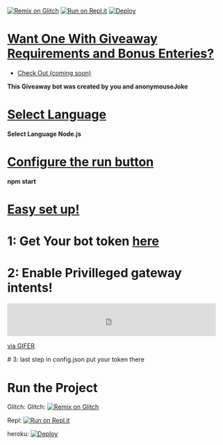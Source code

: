 [![Remix on Glitch](https://cdn.glitch.com/2703baf2-b643-4da7-ab91-7ee2a2d00b5b%2Fremix-button.svg)](https://glitch.com/edit/#!/import/github/anonymouseJoke/giveaway) [![Run on Repl.it](https://repl.it/badge/github/anonymouseJoke/giveaway)](https://repl.it/github/anonymouseJoke/giveaway) [![Deploy](https://www.herokucdn.com/deploy/button.svg)](https://heroku.com/deploy?template=https://github.com/anonymouseJoke/giveaway)

# [Want One With Giveaway Requirements and Bonus Enteries?](https://github.com/anonymouseJoke)
- [Check Out (coming soon)](https://www.youtube.com/watch?v=dQw4w9WgXcQ)

**This Giveaway bot was created by you and anonymouseJoke**

# [Select Language](https://nodejs.org/en/)
**Select Language Node.js**

# [Configure the run button](https://docs.npmjs.com/packages-and-modules/)
**npm start**

# [Easy set up!]()
# 1: Get Your bot token [here](https://discord.com/developers/applications)
# 2: Enable Privilleged gateway intents!
<iframe src="https://gifer.com/embed/3OC7z" width=480 height=75.231 frameBorder="0" allowFullScreen></iframe><p><a href="https://gifer.com">via GIFER</a></p>
# 3: last step in config.json put your token there



# Run the Project
Glitch: Glitch: [![Remix on Glitch](https://cdn.glitch.com/2703baf2-b643-4da7-ab91-7ee2a2d00b5b%2Fremix-button.svg)](https://glitch.com/edit/#!/import/github/anonymouseJoke/giveaway)

Repl: [![Run on Repl.it](https://repl.it/badge/github/anonymouseJoke/giveaway)](https://repl.it/github/anonymouseJoke/giveaway)

heroku: [![Deploy](https://www.herokucdn.com/deploy/button.svg)](https://heroku.com/deploy?template=https://github.com/anonymouseJoke/giveaway)
